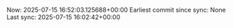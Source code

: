 Now: 2025-07-15 16:52:03.125688+00:00 Earliest commit since sync: None Last sync: 2025-07-15 16:02:42+00:00

